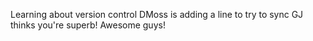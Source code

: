 Learning about version control
DMoss is adding a line to try to sync
GJ thinks you're superb!
Awesome guys!
